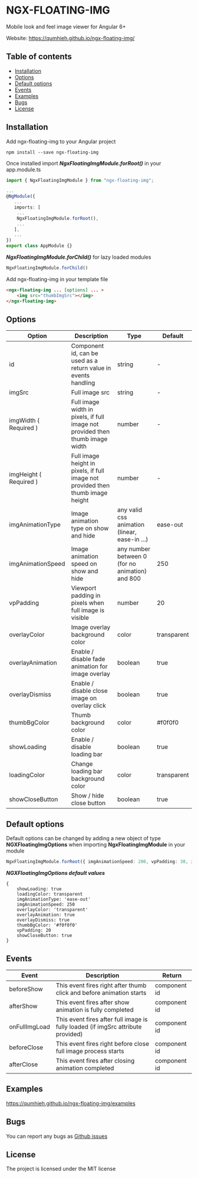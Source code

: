 # NGX-FLOATING-IMG
Mobile look and feel image viewer for Angular 6+

Website: https://qumhieh.github.io/ngx-floating-img/

## Table of contents
- [Installation](#installation)
- [Options](#options)
- [Default options](#default-options)
- [Events](#events)
- [Examples](#examples)
- [Bugs](#bugs)
- [License](#license)

## Installation
Add ngx-floating-img to your Angular project
```
npm install --save ngx-floating-img
```

Once installed import ***NgxFloatingImgModule.forRoot()*** in your app.module.ts
```typescript
import { NgxFloatingImgModule } from "ngx-floating-img";

...
@NgModule({
   ...
   imports: [
    ...
    NgxFloatingImgModule.forRoot(),
    ...
   ],
   ...
})
export class AppModule {}
```
***NgxFloatingImgModule.forChild()*** for lazy loaded modules
```typescript
NgxFloatingImgModule.forChild()
```

Add ngx-floating-img in your template file
```html
<ngx-floating-img ... [options] ... >
    <img src="thumbImgSrc"></img>
</ngx-floating-img>
```

## Options
| Option | Description | Type | Default |
| --- | --- | --- | --- |
| id | Component id, can be used as a return value in events handling  | string | - |
| imgSrc | Full image src  | string | - |
| imgWidth ( Required ) | Full image width in pixels, if full image not provided then thumb image width  | number | - |
| imgHeight ( Required ) | Full image height in pixels, if full image not provided then thumb image height  | number | - |
| imgAnimationType | Image animation type on show and hide | any valid css animation (linear, ease-in ...) | ease-out |
| imgAnimationSpeed | Image animation speed on show and hide | any number between 0 (for no animation) and 800 | 250 |
| vpPadding | Viewport padding in pixels when full image is visible | number | 20 |
| overlayColor | Image overlay background color  | color | transparent |
| overlayAnimation | Enable / disable fade animation for image overlay | boolean | true |
| overlayDismiss | Enable / disable close image on overlay click | boolean | true |
| thumbBgColor | Thumb background color | color | #f0f0f0 |
| showLoading | Enable / disable loading bar | boolean | true |
| loadingColor | Change loading bar background color | color | transparent |
| showCloseButton | Show / hide close button | boolean | true |

## Default options
Default options can be changed by adding a new object of type **NGXFloatingImgOptions** when importing **NgxFloatingImgModule** in your module
```typescript
NgxFloatingImgModule.forRoot({ imgAnimationSpeed: 200, vpPadding: 30, imgAnimationType: 'linear' })
```
***NGXFloatingImgOptions default values***
```
{
    showLoading: true
    loadingColor: transparent
    imgAnimationType: 'ease-out'
    imgAnimationSpeed: 250
    overlayColor: 'transparent'
    overlayAnimation: true
    overlayDismiss: true
    thumbBgColor: '#f0f0f0'
    vpPadding: 20
    showCloseButton: true
}
```

## Events
| Event | Description | Return |
| --- | --- | --- |
| beforeShow | This event fires right after thumb click and before animation starts | component id |
| afterShow | This event fires after show animation is fully completed | component id |
| onFullImgLoad | This event fires after full image is fully loaded (if imgSrc attribute provided) | component id |
| beforeClose | This event fires right before close full image process starts | component id |
| afterClose | This event fires after closing animation completed | component id |

## Examples
https://qumhieh.github.io/ngx-floating-img/examples

## Bugs
You can report any bugs as [Github issues](https://github.com/qumhieh/ngx-floating-img/issues)

## License
The project is licensed under the MIT license